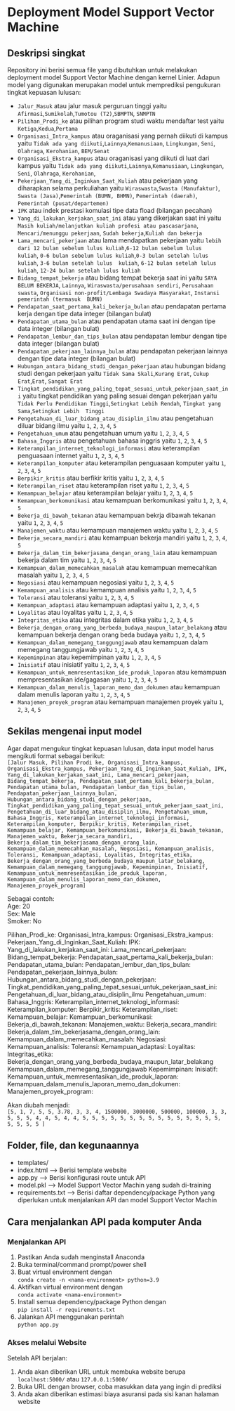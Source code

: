 # Deployment Model Support Vector Machine

## Deskripsi singkat

Repository ini berisi semua file yang dibutuhkan untuk melakukan deployment model Support Vector Machine dengan kernel Linier. Adapun model yang digunakan merupakan model untuk memprediksi pengukuran tingkat kepuasan lulusan:

-   `Jalur_Masuk` atau jalur masuk perguruan tinggi yaitu `Afirmasi`,`Sumikolah`,`Tumotou (T2)`,`SBMPTN`, `SNMPTN`
-   `Pilihan_Prodi_ke` atau pilihan program studi waktu mendaftar test yaitu `Ketiga`,`Kedua`,`Pertama`
-   `Organisasi_Intra_kampus` atau oraganisasi yang pernah diikuti di kampus yaitu `Tidak ada yang diikuti`,`Lainnya`,`Kemanusiaan`, 
                              `Lingkungan`, `Seni`, `Olahraga`, `Kerohanian`, `BEM/Senat`
-   `Organisasi_Ekstra_kampus` atau oraganisasi yang diikuti di luat dari kampus yaitu `Tidak ada yang diikuti`,`Lainnya`,`Kemanusiaan`,
                              `Lingkungan`, `Seni`, `Olahraga`, `Kerohanian`,
-   `Pekerjaan_Yang_di_Inginkan_Saat_Kuliah` atau pekerjaan yang diharapkan selama perkuliahan yaitu `Wiraswasta`,`Swasta (Manufaktur)`, 
                               `Swasta (Jasa)`,`Pemerintah (BUMN, BHMN)`, `Pemerintah (daerah)`, `Pemerintah (pusat/departemen)`
-   `IPK` atau indek prestasi komulasi tipe data fload (bilangan pecahan)        
-   `Yang_di_lakukan_kerjakan_saat_ini` atau yang dikerjakan saat ini yaitu `Masih kuliah/melanjutkan kuliah profesi atau pascasarjana`,
                               `Mencari/menunggu pekerjaan`, `Sudah bekerja`,`Kuliah dan bekerja`
-   `Lama_mencari_pekerjaan` atau lama mendapatkan pekerjaan yaitu `lebih dari 12 bulan sebelum lulus kuliah`,`6-12 bulan sebelum lulus 
                                kuliah`, `0-6 bulan sebelum lulus kuliah`,`0-3 bulan setelah lulus kuliah`, `3-6 bulan setelah lulus 
                                kuliah`, `6-12 bulan setelah lulus kuliah`, `12-24 bulan setelah lulus kuliah`
-   `Bidang_tempat_bekerja` atau bidang tempat bekerja saat ini yaitu `SAYA BELUM BEKERJA`, `Lainnya`, `Wiraswasta/perusahaan sendiri`,
                                `Perusahaan swasta`, `Organisasi non-profit/Lembaga Swadaya Masyarakat`, `Instansi pemerintah (termasuk 
                                BUMN)`
-   `Pendapatan_saat_pertama_kali_bekerja_bulan` atau pendapatan pertama kerja dengan tipe data integer (bilangan bulat)
-   `Pendapatan_utama_bulan` atau pendapatan utama saat ini dengan tipe data integer (bilangan bulat)
-   `Pendapatan_lembur_dan_tips_bulan` atau pendapatan lembur dengan tipe data integer (bilangan bulat)
-   `Pendapatan_pekerjaan_lainnya_bulan`  atau pendapatan pekerjaan lainnya dengan tipe data integer (bilangan bulat)
-   `Hubungan_antara_bidang_studi_dengan_pekerjaan` atau hubungan bidang studi dengan pekerjaan yaitu `Tidak Sama Skali`,`Kurang Erat`, 
                                `Cukup Erat`,`Erat`, `Sangat Erat`
-   `Tingkat_pendidikan_yang_paling_tepat_sesuai_untuk_pekerjaan_saat_ini` yaitu tingkat pendidikan yang paling sesuai dengan pekerjaan 
                                yaitu `Tidak Perlu Pendidikan Tinggi`,`Setingkat Lebih Rendah`, `Tingkat yang Sama`,`Setingkat Lebih 
                                Tinggi`
-   `Pengetahuan_di_luar_bidang_atau_disiplin_ilmu` atau pengetahuan diluar bidang ilmu yaitu `1`, `2`, `3`, `4`, `5` 
-   `Pengetahuan_umum` atau pengetahuan umum yaitu `1`, `2`, `3`, `4`, `5`
-   `Bahasa_Inggris` atau pengetahuan bahasa inggris yaitu `1`, `2`, `3`, `4`, `5`
-   `Keterampilan_internet_teknologi_informasi` atau keterampilan penguasaan internet yaitu `1`, `2`, `3`, `4`, `5`
-   `Keterampilan_komputer` atau keterampilan penguasaan komputer yaitu `1`, `2`, `3`, `4`, `5`
-   `Berpikir_kritis` atau berfikir kritis yaitu `1`, `2`, `3`, `4`, `5`
-   `Keterampilan_riset` atau keterampilan riset yaitu `1`, `2`, `3`, `4`, `5`
-   `Kemampuan_belajar` atau keterampilan belajar yaitu `1`, `2`, `3`, `4`, `5`
-   `Kemampuan_berkomunikasi` atau kemampuan berkomunikasi yaitu `1`, `2`, `3`, `4`, `5` 
-   `Bekerja_di_bawah_tekanan` atau kemampuan bekrja dibawah tekanan yaitu `1`, `2`, `3`, `4`, `5`
-   `Manajemen_waktu` atau kemampuan manajemen waktu yaitu `1`, `2`, `3`, `4`, `5`
-   `Bekerja_secara_mandiri` atau kemampuan bekerja mandiri yaitu `1`, `2`, `3`, `4`, `5`
-   `Bekerja_dalam_tim_bekerjasama_dengan_orang_lain` atau kemampuan bekerja dalam tim yaitu `1`, `2`, `3`, `4`, `5`
-   `Kemampuan_dalam_memecahkan_masalah` atau kemampuan memecahkan masalah yaitu `1`, `2`, `3`, `4`, `5`
-   `Negosiasi` atau kemampuan negosiasi yaitu `1`, `2`, `3`, `4`, `5`
-   `Kemampuan_analisis` atau kemampuan analisis yaitu `1`, `2`, `3`, `4`, `5`
-   `Toleransi` atau toleransi yaitu `1`, `2`, `3`, `4`, `5`
-   `Kemampuan_adaptasi` atau kemampuan adaptasi yaitu `1`, `2`, `3`, `4`, `5`
-   `Loyalitas` atau loyalitas yaitu `1`, `2`, `3`, `4`, `5`
-   `Integritas_etika` atau integritas dalam etika yaitu `1`, `2`, `3`, `4`, `5`
-   `Bekerja_dengan_orang_yang_berbeda_budaya_maupun_latar_belakang` atau kemampuan bekerja dengan orang beda budaya yaitu `1`, `2`, `3`, 
                                `4`, `5`
-   `Kemampuan_dalam_memegang_tanggungjawab` atau kemampuan dalam memegang tanggungjawab yaitu `1`, `2`, `3`, `4`, `5`
-   `Kepemimpinan` atau kepemimpinan yaitu `1`, `2`, `3`, `4`, `5`
-   `Inisiatif` atau inisiatif yaitu `1`, `2`, `3`, `4`, `5`
-   `Kemampuan_untuk_memresentasikan_ide_produk_laporan` atau kemampuan mempresentasikan ide/gagasan yaitu `1`, `2`, `3`, `4`, `5`
-   `Kemampuan_dalam_menulis_laporan_memo_dan_dokumen` atau kemampuan dalam menulis laporan yaitu `1`, `2`, `3`, `4`, `5`
-   `Manajemen_proyek_program` atau kemampuan manajemen proyek yaitu `1`, `2`, `3`, `4`, `5`


## Sekilas mengenai input model

Agar dapat mengukur tingkat kepuasan lulusan, data input model harus mengikuti format sebagai berikut:\
`[Jalur Masuk, Pilihan Prodi ke, Organisasi_Intra_kampus, Organisasi_Ekstra_kampus, Pekerjaan_Yang_di_Inginkan_Saat_Kuliah, IPK, Yang_di_lakukan_kerjakan_saat_ini, Lama_mencari_pekerjaan, Bidang_tempat_bekerja, Pendapatan_saat_pertama_kali_bekerja_bulan, Pendapatan_utama_bulan, Pendapatan_lembur_dan_tips_bulan, Pendapatan_pekerjaan_lainnya_bulan, Hubungan_antara_bidang_studi_dengan_pekerjaan, Tingkat_pendidikan_yang_paling_tepat_sesuai_untuk_pekerjaan_saat_ini, Pengetahuan_di_luar_bidang_atau_disiplin_ilmu, Pengetahuan_umum, Bahasa_Inggris, Keterampilan_internet_teknologi_informasi, Keterampilan_komputer, Berpikir_kritis, Keterampilan_riset, Kemampuan_belajar, Kemampuan_berkomunikasi, Bekerja_di_bawah_tekanan, Manajemen_waktu, Bekerja_secara_mandiri, Bekerja_dalam_tim_bekerjasama_dengan_orang_lain, Kemampuan_dalam_memecahkan_masalah, Negosiasi, Kemampuan_analisis, Toleransi, Kemampuan_adaptasi, Loyalitas, Integritas_etika, Bekerja_dengan_orang_yang_berbeda_budaya_maupun_latar_belakang, Kemampuan_dalam_memegang_tanggungjawab, Kepemimpinan, Inisiatif, Kemampuan_untuk_memresentasikan_ide_produk_laporan, Kemampuan_dalam_menulis_laporan_memo_dan_dokumen, Manajemen_proyek_program]`

Sebagai contoh:\
Age: 20\
Sex: Male\
Smoker: No

Pilihan_Prodi_ke:
Organisasi_Intra_kampus:
Organisasi_Ekstra_kampus:
Pekerjaan_Yang_di_Inginkan_Saat_Kuliah:
IPK:
Yang_di_lakukan_kerjakan_saat_ini:
Lama_mencari_pekerjaan:
Bidang_tempat_bekerja:
Pendapatan_saat_pertama_kali_bekerja_bulan:
Pendapatan_utama_bulan:
Pendapatan_lembur_dan_tips_bulan:
Pendapatan_pekerjaan_lainnya_bulan:
Hubungan_antara_bidang_studi_dengan_pekerjaan:
Tingkat_pendidikan_yang_paling_tepat_sesuai_untuk_pekerjaan_saat_ini:
Pengetahuan_di_luar_bidang_atau_disiplin_ilmu
Pengetahuan_umum:
Bahasa_Inggris:
Keterampilan_internet_teknologi_informasi:
Keterampilan_komputer:
Berpikir_kritis:
Keterampilan_riset:
Kemampuan_belajar:
Kemampuan_berkomunikasi:
Bekerja_di_bawah_tekanan:
Manajemen_waktu:
Bekerja_secara_mandiri:
Bekerja_dalam_tim_bekerjasama_dengan_orang_lain:
Kemampuan_dalam_memecahkan_masalah:
Negosiasi:
Kemampuan_analisis:
Toleransi:
Kemampuan_adaptasi:
Loyalitas:
Integritas_etika:
Bekerja_dengan_orang_yang_berbeda_budaya_maupun_latar_belakang
Kemampuan_dalam_memegang_tanggungjawab
Kepemimpinan:
Inisiatif:
Kemampuan_untuk_memresentasikan_ide_produk_laporan:
Kemampuan_dalam_menulis_laporan_memo_dan_dokumen:
Manajemen_proyek_program:
    

Akan diubah menjadi:\
`[5, 1, 7, 5, 5, 3.78, 3, 3, 4, 1500000, 3000000, 500000, 100000, 3, 3, 5, 5, 5, 4, 4, 5, 4, 4, 5, 5, 5, 5, 5, 5, 5, 5, 5, 5, 5, 5, 5, 5, 5, 5, 5, 5, 5 ]`


## Folder, file, dan kegunaannya

-   templates/
-   index.html --> Berisi template website
-   app.py --> Berisi konfigurasi route untuk API
-   model.pkl --> Model Support Vector Machin yang sudah di-training
-   requirements.txt --> Berisi daftar dependency/package Python yang diperlukan untuk menjalankan API dan model Support Vector Machin


## Cara menjalankan API pada komputer Anda

### Menjalankan API

1. Pastikan Anda sudah menginstall Anaconda
1. Buka terminal/command prompt/power shell
1. Buat virtual environment dengan\
   `conda create -n <nama-environment> python=3.9`
1. Aktifkan virtual environment dengan\
   `conda activate <nama-environment>`
1. Install semua dependency/package Python dengan\
   `pip install -r requirements.txt`
1. Jalankan API menggunakan perintah\
   `python app.py`

### Akses melalui Website

Setelah API berjalan:

1. Anda akan diberikan URL untuk membuka website berupa `localhost:5000/` atau `127.0.0.1:5000/`
1. Buka URL dengan browser, coba masukkan data yang ingin di prediksi
1. Anda akan diberikan estimasi biaya asuransi pada sisi kanan halaman website


